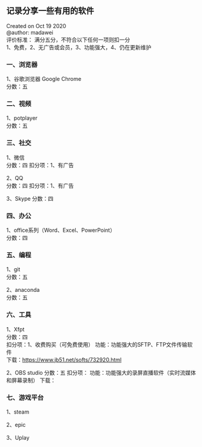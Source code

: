 ## 记录分享一些有用的软件
Created on Oct 19 2020  
@author: madawei  
评价标准：
满分五分，不符合以下任何一项则扣一分  
1、免费，2、无广告或会员，3、功能强大，4、仍在更新维护


### 一、浏览器
1、谷歌浏览器 Google Chrome  
分数：五

### 二、视频
1、potplayer  
分数：五

### 三、社交
1、微信  
分数：四
扣分项：1、有广告

2、QQ  
分数：四
扣分项：1、有广告

3、Skype
分数：四

### 四、办公
1、office系列（Word、Excel、PowerPoint）  
分数：四

### 五、编程
1、git  
分数：五

2、anaconda  
分数：五

### 六、工具
1、Xfpt  
分数：四  
扣分项：1、收费购买（可免费使用）
功能：功能强大的SFTP、FTP文件传输软件  
下载：https://www.jb51.net/softs/732920.html

2、OBS studio
分数：五 
扣分项：
功能：功能强大的录屏直播软件（实时流媒体和屏幕录制）
下载：

### 七、游戏平台
1、steam

2、epic

3、Uplay